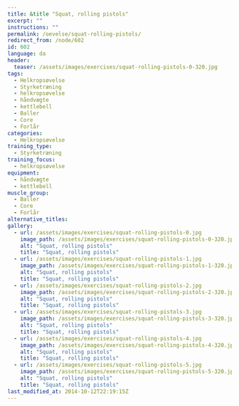 ```yaml
---
title: &title "Squat, rolling pistols"
excerpt: ""
instructions: ""
permalink: /oevelse/squat-rolling-pistols/
redirect_from: /node/602
id: 602
language: da
header:
  teaser: /assets/images/exercises/squat-rolling-pistols-0-320.jpg
tags:
  - Helkropsøvelse
  - Styrketræning
  - helkropsøvelse
  - håndvægte
  - kettlebell
  - Baller
  - Core
  - Forlår
categories:
  - Helkropsøvelse
training_type: 
  - Styrketræning
training_focus: 
  - helkropsøvelse
equipment:
  - håndvægte
  - kettlebell
muscle_group:
  - Baller
  - Core
  - Forlår
alternative_titles:
gallery:
  - url: /assets/images/exercises/squat-rolling-pistols-0.jpg
    image_path: /assets/images/exercises/squat-rolling-pistols-0-320.jpg
    alt: "Squat, rolling pistols"
    title: "Squat, rolling pistols"
  - url: /assets/images/exercises/squat-rolling-pistols-1.jpg
    image_path: /assets/images/exercises/squat-rolling-pistols-1-320.jpg
    alt: "Squat, rolling pistols"
    title: "Squat, rolling pistols"
  - url: /assets/images/exercises/squat-rolling-pistols-2.jpg
    image_path: /assets/images/exercises/squat-rolling-pistols-2-320.jpg
    alt: "Squat, rolling pistols"
    title: "Squat, rolling pistols"
  - url: /assets/images/exercises/squat-rolling-pistols-3.jpg
    image_path: /assets/images/exercises/squat-rolling-pistols-3-320.jpg
    alt: "Squat, rolling pistols"
    title: "Squat, rolling pistols"
  - url: /assets/images/exercises/squat-rolling-pistols-4.jpg
    image_path: /assets/images/exercises/squat-rolling-pistols-4-320.jpg
    alt: "Squat, rolling pistols"
    title: "Squat, rolling pistols"
  - url: /assets/images/exercises/squat-rolling-pistols-5.jpg
    image_path: /assets/images/exercises/squat-rolling-pistols-5-320.jpg
    alt: "Squat, rolling pistols"
    title: "Squat, rolling pistols"
last_modified_at: 2014-10-12T22:19:15Z
---
```

